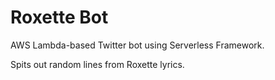 # Roxette Bot

AWS Lambda-based Twitter bot using Serverless Framework.

Spits out random lines from Roxette lyrics.
